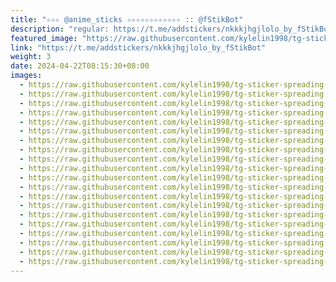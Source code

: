```yaml
---
title: "✧✧✧ @anime_sticks ✧✧✧✧✧✧✧✧✧✧✧✧ :: @fStikBot"
description: "regular: https://t.me/addstickers/nkkkjhgjlolo_by_fStikBot"
featured_image: "https://raw.githubusercontent.com/kylelin1998/tg-sticker-spreading-worldwide-images/main/img/406a954b-c9b6-4a77-a6b3-4b782ea53d88.jpg"
link: "https://t.me/addstickers/nkkkjhgjlolo_by_fStikBot"
weight: 3
date: 2024-04-22T08:15:30+08:00
images:
  - https://raw.githubusercontent.com/kylelin1998/tg-sticker-spreading-worldwide-images/main/img/406a954b-c9b6-4a77-a6b3-4b782ea53d88.jpg
  - https://raw.githubusercontent.com/kylelin1998/tg-sticker-spreading-worldwide-images/main/img/c31dc792-6302-473a-9b11-778942029af6.jpg
  - https://raw.githubusercontent.com/kylelin1998/tg-sticker-spreading-worldwide-images/main/img/886ed3cf-37f1-45ea-af8c-8a948bc1b62e.jpg
  - https://raw.githubusercontent.com/kylelin1998/tg-sticker-spreading-worldwide-images/main/img/5a398915-f20c-4ba5-9b16-0470e14dd523.jpg
  - https://raw.githubusercontent.com/kylelin1998/tg-sticker-spreading-worldwide-images/main/img/bb40127f-5211-44ca-89ae-a2921f14b38e.jpg
  - https://raw.githubusercontent.com/kylelin1998/tg-sticker-spreading-worldwide-images/main/img/f47aff93-cd5e-4a65-937c-df7d87a885ad.jpg
  - https://raw.githubusercontent.com/kylelin1998/tg-sticker-spreading-worldwide-images/main/img/ad9453f2-a0d6-40f5-9c3c-5d73f84741bc.jpg
  - https://raw.githubusercontent.com/kylelin1998/tg-sticker-spreading-worldwide-images/main/img/6bc8207c-3473-4805-b7f9-97728c637907.jpg
  - https://raw.githubusercontent.com/kylelin1998/tg-sticker-spreading-worldwide-images/main/img/1182f905-7b81-4924-909a-112418ca533a.jpg
  - https://raw.githubusercontent.com/kylelin1998/tg-sticker-spreading-worldwide-images/main/img/b8e4131d-a9b8-4940-b3bd-f3b6690b564d.jpg
  - https://raw.githubusercontent.com/kylelin1998/tg-sticker-spreading-worldwide-images/main/img/26a12e41-810e-493b-a6c2-fde50f8f91a2.jpg
  - https://raw.githubusercontent.com/kylelin1998/tg-sticker-spreading-worldwide-images/main/img/153af211-547f-41cf-a01a-a2327fa9afaf.jpg
  - https://raw.githubusercontent.com/kylelin1998/tg-sticker-spreading-worldwide-images/main/img/b6982f33-9906-4fc2-bf1b-15425d657a62.jpg
  - https://raw.githubusercontent.com/kylelin1998/tg-sticker-spreading-worldwide-images/main/img/d83d10ea-35b2-41a9-a437-9fa411b435ea.jpg
  - https://raw.githubusercontent.com/kylelin1998/tg-sticker-spreading-worldwide-images/main/img/9e050663-33a8-4d2a-af3a-3ee6f7d58baf.jpg
  - https://raw.githubusercontent.com/kylelin1998/tg-sticker-spreading-worldwide-images/main/img/da2c0843-974e-402d-834f-14eecc55f82b.jpg
  - https://raw.githubusercontent.com/kylelin1998/tg-sticker-spreading-worldwide-images/main/img/d2e4463b-2f69-418c-91e8-b37a5f2ac18f.jpg
  - https://raw.githubusercontent.com/kylelin1998/tg-sticker-spreading-worldwide-images/main/img/c8abe86b-b48c-4f03-9cd0-f9e4e330417a.jpg
  - https://raw.githubusercontent.com/kylelin1998/tg-sticker-spreading-worldwide-images/main/img/670b9b67-6b6b-4bc2-b9f9-652a7c41452a.jpg
  - https://raw.githubusercontent.com/kylelin1998/tg-sticker-spreading-worldwide-images/main/img/1a614d05-c63e-4392-82f5-5847125157ab.jpg
---
```

